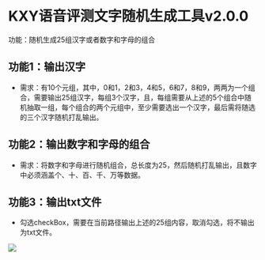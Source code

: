 # KXY语音评测文字随机生成工具v2.0.0
功能：随机生成25组汉字或者数字和字母的组合
## 功能1：输出汉字
- 需求：有10个元组，其中，0和1，2和3，4和5，6和7，8和9，两两为一个组合，需要输出25组汉字，每组3个汉字，且，每组需要从上述的5个组合中随机抽取一组，每个组合的两个元组中，至少需要选出一个汉字，最后需将随选的三个汉字随机打乱输出。
## 功能2：输出数字和字母的组合
- 需求：将数字和字母进行随机组合，总长度为25，然后随机打乱输出，且数字中必须涵盖个、十、百、千、万等数据。
## 功能3：输出txt文件
- 勾选checkBox，需要在当前路径输出上述的25组内容，取消勾选，将不输出为txt文件。

![](https://github.com/wg8/KXY/blob/master/image/kxy.gif)
